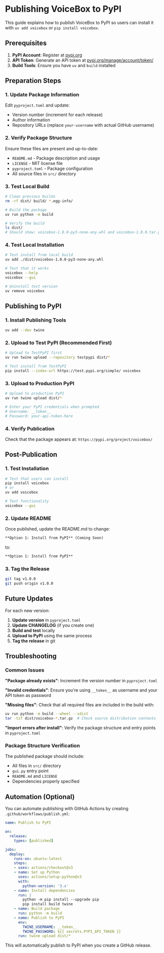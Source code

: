 # Publishing VoiceBox to PyPI

This guide explains how to publish VoiceBox to PyPI so users can install it with `uv add voicebox` or `pip install voicebox`.

## Prerequisites

1. **PyPI Account**: Register at [pypi.org](https://pypi.org/account/register/)
2. **API Token**: Generate an API token at [pypi.org/manage/account/token/](https://pypi.org/manage/account/token/)
3. **Build Tools**: Ensure you have `uv` and `build` installed

## Preparation Steps

### 1. Update Package Information

Edit `pyproject.toml` and update:
- Version number (increment for each release)
- Author information
- Repository URLs (replace `your-username` with actual GitHub username)

### 2. Verify Package Structure

Ensure these files are present and up-to-date:
- `README.md` - Package description and usage
- `LICENSE` - MIT license file
- `pyproject.toml` - Package configuration
- All source files in `src/` directory

### 3. Test Local Build

```bash
# Clean previous builds
rm -rf dist/ build/ *.egg-info/

# Build the package
uv run python -m build

# Verify the build
ls dist/
# Should show: voicebox-1.0.0-py3-none-any.whl and voicebox-1.0.0.tar.gz
```

### 4. Test Local Installation

```bash
# Test install from local build
uv add ./dist/voicebox-1.0.0-py3-none-any.whl

# Test that it works
voicebox --help
voicebox --gui

# Uninstall test version
uv remove voicebox
```

## Publishing to PyPI

### 1. Install Publishing Tools

```bash
uv add --dev twine
```

### 2. Upload to Test PyPI (Recommended First)

```bash
# Upload to TestPyPI first
uv run twine upload --repository testpypi dist/*

# Test install from TestPyPI
pip install --index-url https://test.pypi.org/simple/ voicebox
```

### 3. Upload to Production PyPI

```bash
# Upload to production PyPI
uv run twine upload dist/*

# Enter your PyPI credentials when prompted
# Username: __token__
# Password: your-api-token-here
```

### 4. Verify Publication

Check that the package appears at: `https://pypi.org/project/voicebox/`

## Post-Publication

### 1. Test Installation

```bash
# Test that users can install
pip install voicebox
# or
uv add voicebox

# Test functionality
voicebox --gui
```

### 2. Update README

Once published, update the README.md to change:
```markdown
**Option 1: Install from PyPI** (Coming Soon)
```
to:
```markdown
**Option 1: Install from PyPI**
```

### 3. Tag the Release

```bash
git tag v1.0.0
git push origin v1.0.0
```

## Future Updates

For each new version:

1. **Update version** in `pyproject.toml`
2. **Update CHANGELOG** (if you create one)
3. **Build and test** locally
4. **Upload to PyPI** using the same process
5. **Tag the release** in git

## Troubleshooting

### Common Issues

**"Package already exists"**: Increment the version number in `pyproject.toml`

**"Invalid credentials"**: Ensure you're using `__token__` as username and your API token as password

**"Missing files"**: Check that all required files are included in the build with:
```bash
uv run python -m build --wheel --sdist
tar -tzf dist/voicebox-*.tar.gz  # Check source distribution contents
```

**"Import errors after install"**: Verify the package structure and entry points in `pyproject.toml`

### Package Structure Verification

The published package should include:
- All files in `src/` directory
- `gui.py` entry point
- `README.md` and `LICENSE`
- Dependencies properly specified

## Automation (Optional)

You can automate publishing with GitHub Actions by creating `.github/workflows/publish.yml`:

```yaml
name: Publish to PyPI

on:
  release:
    types: [published]

jobs:
  deploy:
    runs-on: ubuntu-latest
    steps:
    - uses: actions/checkout@v3
    - name: Set up Python
      uses: actions/setup-python@v3
      with:
        python-version: '3.x'
    - name: Install dependencies
      run: |
        python -m pip install --upgrade pip
        pip install build twine
    - name: Build package
      run: python -m build
    - name: Publish to PyPI
      env:
        TWINE_USERNAME: __token__
        TWINE_PASSWORD: ${{ secrets.PYPI_API_TOKEN }}
      run: twine upload dist/*
```

This will automatically publish to PyPI when you create a GitHub release.